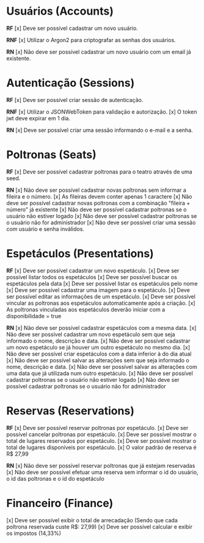 # Usuários (Accounts)
**RF**
[x] Deve ser possível cadastrar um novo usuário.

**RNF**
[x] Utilizar o Argon2 para criptografar as senhas dos usuários.

**RN**
[x] Não deve ser possível cadastrar um novo usuário com um email já existente.

# Autenticação (Sessions)
**RF**
[x] Deve ser possível criar sessão de autenticação.

**RNF**
[x] Utilizar o JSONWebToken para validação e autorização.
[x] O token jwt deve expirar em 1 dia.

**RN**
[x] Deve ser possível criar uma sessão informando o e-mail e a senha.

# Poltronas (Seats)
**RF**
[x] Deve ser possível cadastrar poltronas para o teatro através de uma seed.

**RN**
[x] Não deve ser possível cadastrar novas poltronas sem informar a fileira e o número.
[x] As fileiras devem conter apenas 1 caractere
[x] Não deve ser possível cadastrar novas poltronas com a combinação "fileira + número" já existente
[x] Não deve ser possível cadastrar poltronas se o usuário não estiver logado
[x] Não deve ser possível cadastrar poltronas se o usuário não for administrador
[x] Não deve ser possível criar uma sessão com usuário e senha inválidos.

# Espetáculos (Presentations)
**RF**
[x] Deve ser possível cadastrar um novo espetáculo.
[x] Deve ser possível listar todos os espetáculos
[x] Deve ser possível buscar os espetáculos pela data
[x] Deve ser possível listar os espetáculos pelo nome
[x] Deve ser possível cadastrar uma imagem para o espetáculo.
[x] Deve ser possível editar as informações de um espetáculo.
[x] Deve ser possível vincular as poltronas aos espetáculos automaticamente após a criação.
[x] As poltronas vinculadas aos espetáculos deverão iniciar com a disponibilidade = true

**RN**
[x] Não deve ser possível cadastrar espetáculos com a mesma data.
[x] Não deve ser possível cadastrar um novo espetáculo sem que seja informado o nome, descrição e data.
[x] Não deve ser possível cadastrar um novo espetáculo se já houver um outro espetáculo no mesmo dia.
[x] Não deve ser possível criar espetáculos com a data inferior à do dia atual
[x] Não deve ser possível salvar as alterações sem que seja informado o nome, descrição e data.
[x] Não deve ser possível salvar as alterações com uma data que já utilizada num outro espetáculo.
[x] Não deve ser possível cadastrar poltronas se o usuário não estiver logado
[x] Não deve ser possível cadastrar poltronas se o usuário não for administrador

# Reservas (Reservations)
**RF**
[x] Deve ser possível reservar poltronas por espetáculo.
[x] Deve ser possível cancelar poltronas por espetáculo.
[x] Deve ser possível mostrar o total de lugares reservados por espetáculo.
[x] Deve ser possível mostrar o total de lugares disponíveis por espetáculo.
[x] O valor padrão de reserva é R$ 27,99

**RN**
[x] Não deve ser possível reservar poltronas que já estejam reservadas
[x] Não deve ser possível efetuar uma reserva sem informar o id do usuário, o id das poltronas e o id do espetáculo

# Financeiro (Finance)

[x] Deve ser possível exibir o total de arrecadação (Sendo que cada poltrona reservada custe R$: 27,99)
[x] Deve ser possível calcular e exibir os impostos (14,33%)
